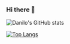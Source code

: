 ### Hi there 👋

![Danilo's GitHub stats](https://github-readme-stats.vercel.app/api?username=danilogcastro&count_private=true&show_icons=true)

[![Top Langs](https://github-readme-stats.vercel.app/api/top-langs/?username=danilogcastro&layout=compact)](https://github.com/anuraghazra/github-readme-stats)
